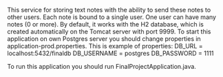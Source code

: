 This service for storing text notes with the ability to send these notes to other users. Each note is bound to a single user. 
One user can have many notes (0 or more).
By default, it works with the H2 database, which is created automatically on the Tomcat server with port 9999.
To start this application on own Postgres server you should change properties in application-prod.properties.
This is example of properties:
DB_URL = localhost:5432/finaldb
DB_USERNAME = postgres
DB_PASSWORD = 1111

To run this application you should run FinalProjectApplication.java.

